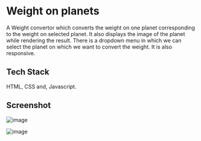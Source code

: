 # Weight on planets

A Weight convertor which converts the weight on one planet corresponding to the weight on selected planet. It also displays the image of the planet while rendering the result.
There is a dropdown menu in which we can select the planet on which we want to convert the weight. It is also responsive.
 
 ## Tech Stack
 
HTML, CSS and, Javascript.

## Screenshot
![image](https://user-images.githubusercontent.com/96634914/189522411-252bb415-11db-4ef5-8f05-940152e576f0.png)

![image](https://user-images.githubusercontent.com/96634914/189522427-772e1132-f81a-4e79-8a1f-d0541fcbd289.png)
